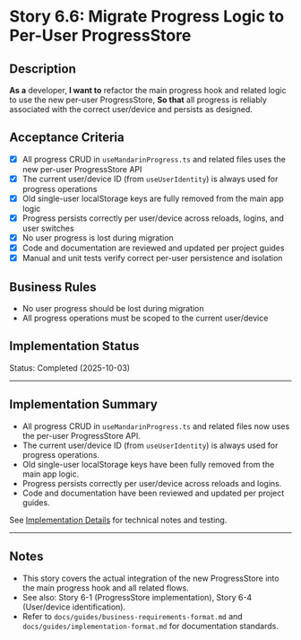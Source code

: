 # Story 6.6: Migrate Progress Logic to Per-User ProgressStore

## Description

**As a** developer,
**I want to** refactor the main progress hook and related logic to use the new per-user ProgressStore,
**So that** all progress is reliably associated with the correct user/device and persists as designed.

## Acceptance Criteria

- [x] All progress CRUD in `useMandarinProgress.ts` and related files uses the new per-user ProgressStore API
- [x] The current user/device ID (from `useUserIdentity`) is always used for progress operations
- [x] Old single-user localStorage keys are fully removed from the main app logic
- [x] Progress persists correctly per user/device across reloads, logins, and user switches
- [x] No user progress is lost during migration
- [x] Code and documentation are reviewed and updated per project guides
- [x] Manual and unit tests verify correct per-user persistence and isolation

## Business Rules

- No user progress should be lost during migration
- All progress operations must be scoped to the current user/device

## Implementation Status

Status: Completed (2025-10-03)

---

## Implementation Summary

- All progress CRUD in `useMandarinProgress.ts` and related files now uses the per-user ProgressStore API.
- The current user/device ID (from `useUserIdentity`) is always used for progress operations.
- Old single-user localStorage keys have been fully removed from the main app logic.
- Progress persists correctly per user/device across reloads and logins.
- Code and documentation have been reviewed and updated per project guides.

See [Implementation Details](../../issue-implementation/epic-6-multi-user-progress-architecture/story-6-6-migrate-progress-hook-to-per-user-store.md) for technical notes and testing.

---

## Notes

- This story covers the actual integration of the new ProgressStore into the main progress hook and all related flows.
- See also: Story 6-1 (ProgressStore implementation), Story 6-4 (User/device identification).
- Refer to `docs/guides/business-requirements-format.md` and `docs/guides/implementation-format.md` for documentation standards.
